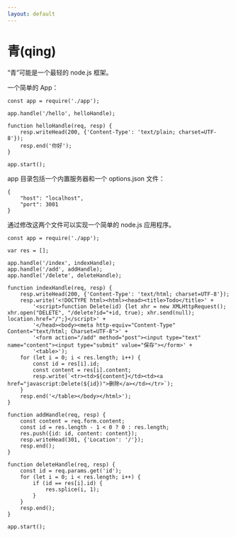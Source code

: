 ```yaml
---
layout: default
---
```

# 青(qing)
“青”可能是一个最轻的 node.js 框架。

一个简单的 App：

    const app = require('./app');

    app.handle('/hello', helloHandle);

    function helloHandle(req, resp) {
        resp.writeHead(200, {'Content-Type': 'text/plain; charset=UTF-8'});
        resp.end('你好');
    }

    app.start();

app 目录包括一个内置服务器和一个 options.json 文件：

    {
        "host": "localhost",
        "port": 3001
    }

通过修改这两个文件可以实现一个简单的 node.js 应用程序。

    const app = require('./app');

    var res = [];

    app.handle('/index', indexHandle);
    app.handle('/add', addHandle);
    app.handle('/delete', deleteHandle);

    function indexHandle(req, resp) {
        resp.writeHead(200, {'Content-Type': 'text/html; charset=UTF-8'});
        resp.write('<!DOCTYPE html><html><head><title>Todo</title>' +
            '<script>function Delete(id) {let xhr = new XMLHttpRequest(); xhr.open("DELETE", "/delete?id="+id, true); xhr.send(null); location.href="/";}</script>' +
            '</head><body><meta http-equiv="Content-Type" Content="text/html; Charset=UTF-8">' +
            '<form action="/add" method="post"><input type="text" name="content"><input type="submit" value="保存"></form>' +
            '<table>');
        for (let i = 0; i < res.length; i++) {
            const id = res[i].id;
            const content = res[i].content;
            resp.write(`<tr><td>${content}</td><td><a href="javascript:Delete(${id})">删除</a></td></tr>`);
        }
        resp.end('</table></body></html>');
    }

    function addHandle(req, resp) {
        const content = req.form.content;
        const id = res.length - 1 < 0 ? 0 : res.length;
        res.push({id: id, content: content});
        resp.writeHead(301, {'Location': '/'});
        resp.end();
    }

    function deleteHandle(req, resp) {
        const id = req.params.get('id');
        for (let i = 0; i < res.length; i++) {
            if (id == res[i].id) {
                res.splice(i, 1);
            }
        }
        resp.end();
    }

    app.start();
